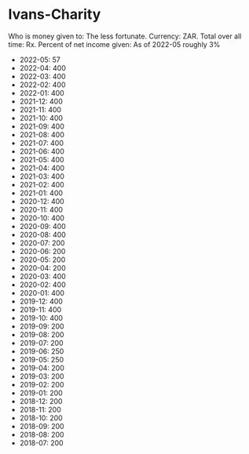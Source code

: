 # Ivans-Charity

Who is money given to: The less fortunate. 
Currency: ZAR. 
Total over all time: Rx.
Percent of net income given: As of 2022-05 roughly 3%

- 2022-05: 57
- 2022-04: 400
- 2022-03: 400
- 2022-02: 400
- 2022-01: 400
- 2021-12: 400
- 2021-11: 400
- 2021-10: 400
- 2021-09: 400
- 2021-08: 400
- 2021-07: 400
- 2021-06: 400
- 2021-05: 400
- 2021-04: 400
- 2021-03: 400
- 2021-02: 400
- 2021-01: 400
- 2020-12: 400
- 2020-11: 400
- 2020-10: 400
- 2020-09: 400
- 2020-08: 400
- 2020-07: 200
- 2020-06: 200
- 2020-05: 200
- 2020-04: 200
- 2020-03: 400
- 2020-02: 400
- 2020-01: 400
- 2019-12: 400
- 2019-11: 400
- 2019-10: 400
- 2019-09: 200
- 2019-08: 200
- 2019-07: 200
- 2019-06: 250
- 2019-05: 250
- 2019-04: 200
- 2019-03: 200
- 2019-02: 200
- 2019-01: 200
- 2018-12: 200
- 2018-11: 200
- 2018-10: 200
- 2018-09: 200
- 2018-08: 200
- 2018-07: 200
